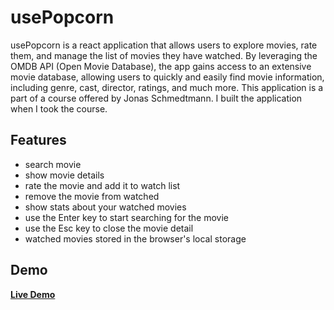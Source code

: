 # usePopcorn

usePopcorn is a react application that allows users to explore movies, rate them, and manage the list of movies they have watched. By leveraging the OMDB API (Open Movie Database), the app gains access to an extensive movie database, allowing users to quickly and easily find movie information, including genre, cast, director, ratings, and much more.
This application is a part of a course offered by Jonas Schmedtmann. I built the application when I took the course.

## Features

- search movie
- show movie details
- rate the movie and add it to watch list
- remove the movie from watched
- show stats about your watched movies
- use the Enter key to start searching for the movie
- use the Esc key to close the movie detail
- watched movies stored in the browser's local storage

## Demo

**[Live Demo](https://usepopcorn-seven-sigma.vercel.app/)**
